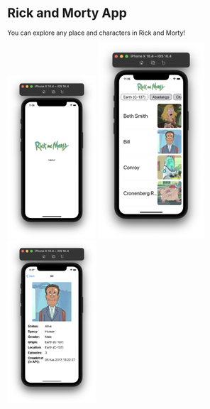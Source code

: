 # Rick and Morty App

You can explore any place and characters in Rick and Morty!

<p float="left">
  <img src="https://github.com/emrecsmsk/RickAndMortyApp/blob/master/Github/1.png?raw=true" width="200" />
  <img src="https://github.com/emrecsmsk/RickAndMortyApp/blob/main/Github/2.png?raw=true" width="240" /> 
  <img src="https://github.com/emrecsmsk/RickAndMortyApp/blob/main/Github/3.png?raw=true" width="200" />
</p>
